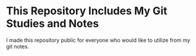 # This Repository Includes My Git Studies and Notes

I made this repository public for everyone who would like to utilize from my git notes.

